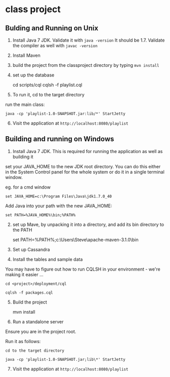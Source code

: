 class project
========

Bulding and Running on Unix
-----

1) Install Java 7 JDK.  Validate it with `java -version`   It should be 1.7.  Validate the compiler as well with `javac -version`

2) Install Maven

3) build the project from the classproject directory by typing `mvn install`

4) set up the database

    cd scripts/cql
    cqlsh -f playlist.cql

5) To run it, cd to the target directory

run the main class:

    java -cp 'playlist-1.0-SNAPSHOT.jar:lib/*' StartJetty

6) Visit the application at `http://localhost:8080/playlist`


Building and running on Windows
-----

1) Install Java 7 JDK.  This is required for running the application as well as building it

set your JAVA_HOME to the new JDK root directory.  You can do this either in the System Control panel for the whole system
or do it in a single terminal window. 

eg. for a cmd window

    set JAVA_HOME=c:\Program Files\Java\jdk1.7.0_40

Add Java into your path with the new JAVA_HOME:

    set PATH=%JAVA_HOME%\bin;%PATH%

2) set up Mave, by unpacking it into a directory, and add its bin directory to the PATH

    set PATH=%PATH%;c:\Users\Steve\apache-maven-3.1.0\bin

3) Set up Cassandra

4) Install the tables and sample data

You may have to figure out how to run CQLSH in your environment - we're making it easier ...

    cd <project>/deployment/cql
    
    cqlsh -f packages.cql

5) Build the project

    mvn install

6) Run a standalone server

Ensure you are in the project root.

Run it as follows:

    cd to the target directory

    java -cp 'playlist-1.0-SNAPSHOT.jar;lib\*' StartJetty

7) Visit the application at `http://localhost:8080/playlist`



